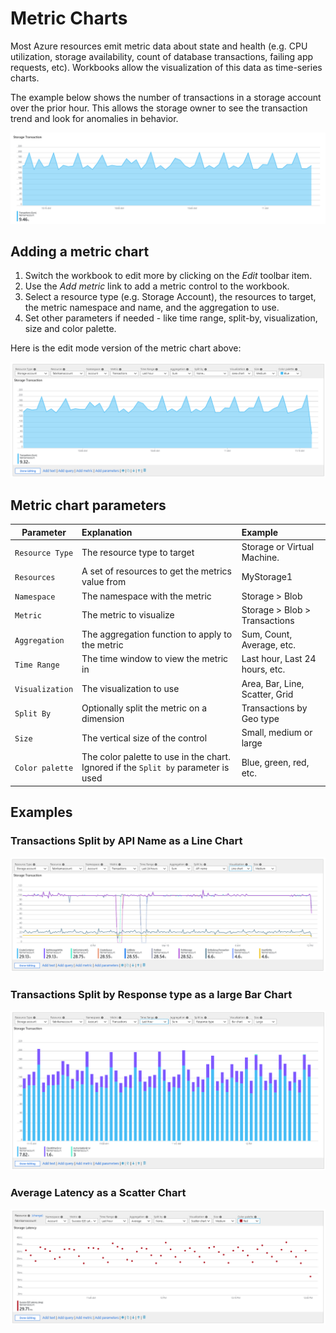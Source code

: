 # Metric Charts

Most Azure resources emit metric data about state and health (e.g. CPU utilization, storage availability, count of database transactions, failing app requests, etc). Workbooks allow the visualization of this data as time-series charts. 

The example below shows the number of transactions in a storage account over the prior hour. This allows the storage owner to see the transaction trend and look for anomalies in behavior.  

![Image showing a metric area chart for Storage transactions in a workbook](../Images/MetricChart-Storage-Area.png)

## Adding a metric chart
1. Switch the workbook to edit more by clicking on the _Edit_ toolbar item.
2. Use the _Add metric_ link to add a metric control to the workbook. 
3. Select a resource type (e.g. Storage Account), the resources to target, the metric namespace and name, and the aggregation to use.
4. Set other parameters if needed - like time range, split-by, visualization, size and color palette. 

Here is the edit mode version of the metric chart above:

![Image showing a metric area chart for Storage transactions in edit mode](../Images/MetricChart-Storage-Area-Edit.png)

## Metric chart parameters

| Parameter | Explanation | Example |
| ------------- |:-------------|:-------------|
| `Resource Type` | The resource type to target | Storage or Virtual Machine. |
| `Resources` | A set of resources to get the metrics value from | MyStorage1 |
| `Namespace` | The namespace with the metric | Storage > Blob |
| `Metric` | The metric to visualize | Storage > Blob > Transactions |
| `Aggregation` | The aggregation function to apply to the metric | Sum, Count, Average, etc. |
| `Time Range` | The time window to view the metric in | Last hour, Last 24 hours, etc. |
| `Visualization` | The visualization to use | Area, Bar, Line, Scatter, Grid |
| `Split By` | Optionally split the metric on a dimension | Transactions by Geo type |
| `Size` | The vertical size of the control | Small, medium or large |
| `Color palette` | The color palette to use in the chart. Ignored if the `Split by` parameter is used | Blue, green, red, etc. |

## Examples
### Transactions Split by API Name as a Line Chart
![Image showing a metric line chart for Storage transactions split by API name](../Images/MetricChart-Storage-Split-Line.png)

### Transactions Split by Response type as a large Bar Chart
![Image showing a large metric bar chart for Storage transactions split by response type](../Images/MetricChart-Storage-Bar-Large.png)

### Average Latency as a Scatter Chart
![Image showing a metric scatter chart for Storage latency](../Images/MetricChart-Storage-Scatter.png)
